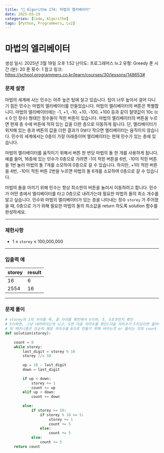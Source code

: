 ```yaml
---
title: "🧠 Algorithm 174: 마법의 엘리베이터"
date: 2025-03-19
categories: [Code, Algorithm]
tags: [Python, Programmers, Lv2]
---
```


# 마법의 엘리베이터

생성 일시: 2025년 3월 19일 오후 1:52
난이도: 프로그래머스 lv.2
유형: Greedy
푼 시간 (분): 20
푼 횟수: 1
참고 링크: https://school.programmers.co.kr/learn/courses/30/lessons/148653#

### **문제 설명**

마법의 세계에 사는 민수는 아주 높은 탑에 살고 있습니다. 탑이 너무 높아서 걸어 다니기 힘든 민수는 마법의 엘리베이터를 만들었습니다. 마법의 엘리베이터의 버튼은 특별합니다. 마법의 엘리베이터에는 -1, +1, -10, +10, -100, +100 등과 같이 절댓값이 10c (c ≥ 0 인 정수) 형태인 정수들이 적힌 버튼이 있습니다. 마법의 엘리베이터의 버튼을 누르면 현재 층 수에 버튼에 적혀 있는 값을 더한 층으로 이동하게 됩니다. 단, 엘리베이터가 위치해 있는 층과 버튼의 값을 더한 결과가 0보다 작으면 엘리베이터는 움직이지 않습니다. 민수의 세계에서는 0층이 가장 아래층이며 엘리베이터는 현재 민수가 있는 층에 있습니다.

마법의 엘리베이터를 움직이기 위해서 버튼 한 번당 마법의 돌 한 개를 사용하게 됩니다.예를 들어, 16층에 있는 민수가 0층으로 가려면 -1이 적힌 버튼을 6번, -10이 적힌 버튼을 1번 눌러 마법의 돌 7개를 소모하여 0층으로 갈 수 있습니다. 하지만, +1이 적힌 버튼을 4번, -10이 적힌 버튼 2번을 누르면 마법의 돌 6개를 소모하여 0층으로 갈 수 있습니다.

마법의 돌을 아끼기 위해 민수는 항상 최소한의 버튼을 눌러서 이동하려고 합니다. 민수가 어떤 층에서 엘리베이터를 타고 0층으로 내려가는데 필요한 마법의 돌의 최소 개수를 알고 싶습니다. 민수와 마법의 엘리베이터가 있는 층을 나타내는 정수 `storey` 가 주어졌을 때, 0층으로 가기 위해 필요한 마법의 돌의 최소값을 return 하도록 solution 함수를 완성하세요.

---

### 제한사항

- 1 ≤ `storey` ≤ 100,000,000

---

### 입출력 예

| storey | result |
| --- | --- |
| 16 | 6 |
| 2554 | 16 |

---

### 문제 풀이

```python
# storey의 1의 자리를 즉, 끝 자리를 확인해서 5이하, 5, 5초과인지 확인
# 5이하면, 그냥 내려버리는게 낫고, 5면 다음 자리수를 확인(다음 자리수가 5이상이면 올려버리면 6이상이 되므로 이득), 5초과면 올리는게 이득
# 위 매커니즘은 단순히 해당 자리수를 0으로 만들기 위해 버리는것 or 올리는 것의 count 어느쪽이 덜 소모되냐의 싸움
def solution(storey):
    
    count = 0
    while storey:
        last_digit = storey % 10
        storey //= 10
        
        up = 10 - last_digit
        down = last_digit
            
        if up < down:
            storey += 1
            count += up
        elif up > down:
            count += down
        
        else:
            if storey >= 10:
                if storey % 10 >= 5:
                    storey += 1
                    count += 5
                else:
                    count += 5
            else:
                count += 5
    return count
```